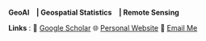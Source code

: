 **GeoAI | Geospatial Statistics | Remote Sensing**

**Links** : 🔗 [Google Scholar](https://scholar.google.com/citations?user=3Y9YVSIAAAAJ&hl=en)   🌐 [Personal Website](https://pengyu-gis.github.io/)  📧 [Email Me](mailto:Pengyuc@email.sc.edu)
